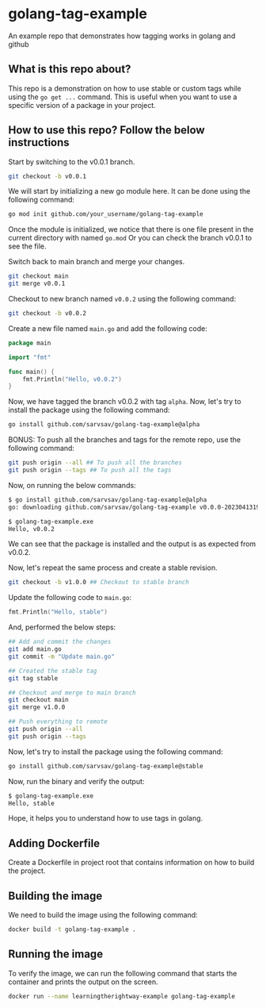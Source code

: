 # golang-tag-example

An example repo that demonstrates how tagging works in golang and github

## What is this repo about?

This repo is a demonstration on how to use stable or custom tags while using
the `go get ...` command. This is useful when you want to use a specific version
of a package in your project.

## How to use this repo? Follow the below instructions

Start by switching to the v0.0.1 branch.

```bash
git checkout -b v0.0.1
```

We will start by initializing a new go module here. It can be done using the
following command:

```bash
go mod init github.com/your_username/golang-tag-example
```

Once the module is initialized, we notice that there is one file present in the
current directory with named `go.mod` Or you can check the branch v0.0.1 to see
the file.

Switch back to main branch and merge your changes.

```bash
git checkout main
git merge v0.0.1
```

Checkout to new branch named `v0.0.2` using the following command:

```bash
git checkout -b v0.0.2
```

Create a new file named `main.go` and add the following code:

```go
package main

import "fmt"

func main() {
	fmt.Println("Hello, v0.0.2")
}
```

Now, we have tagged the branch v0.0.2 with tag `alpha`. Now, let's try to
install the package using the following command:

```bash
go install github.com/sarvsav/golang-tag-example@alpha
```

BONUS: To push all the branches and tags for the remote repo, use the following
command:

```bash
git push origin --all ## To push all the branches
git push origin --tags ## To push all the tags
```

Now, on running the below commands:
```bash
$ go install github.com/sarvsav/golang-tag-example@alpha
go: downloading github.com/sarvsav/golang-tag-example v0.0.0-20230413191708-b8f379cb72fb

$ golang-tag-example.exe 
Hello, v0.0.2
```

We can see that the package is installed and the output is as expected from
v0.0.2.

Now, let's repeat the same process and create a stable revision.

```bash
git checkout -b v1.0.0 ## Checkout to stable branch
```

Update the following code to `main.go`:

```go
fmt.Println("Hello, stable")
```

And, performed the below steps:

```bash
## Add and commit the changes
git add main.go 
git commit -m "Update main.go"

## Created the stable tag
git tag stable

## Checkout and merge to main branch
git checkout main
git merge v1.0.0

## Push everything to remote
git push origin --all
git push origin --tags
```

Now, let's try to install the package using the following command:

```bash
go install github.com/sarvsav/golang-tag-example@stable
```

Now, run the binary and verify the output:

```bash
$ golang-tag-example.exe 
Hello, stable
```

Hope, it helps you to understand how to use tags in golang.

## Adding Dockerfile

Create a Dockerfile in project root that contains information on how to build
the project.

## Building the image

We need to build the image using the following command:

```bash
docker build -t golang-tag-example .
```

## Running the image

To verify the image, we can run the following command that starts the container
and prints the output on the screen.

```bash
docker run --name learningtherightway-example golang-tag-example
```
